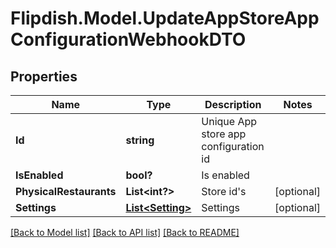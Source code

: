 # Flipdish.Model.UpdateAppStoreAppConfigurationWebhookDTO
## Properties

Name | Type | Description | Notes
------------ | ------------- | ------------- | -------------
**Id** | **string** | Unique App store app configuration id | 
**IsEnabled** | **bool?** | Is enabled | 
**PhysicalRestaurants** | **List&lt;int?&gt;** | Store id&#39;s | [optional] 
**Settings** | [**List&lt;Setting&gt;**](Setting.md) | Settings | [optional] 

[[Back to Model list]](../README.md#documentation-for-models) [[Back to API list]](../README.md#documentation-for-api-endpoints) [[Back to README]](../README.md)

